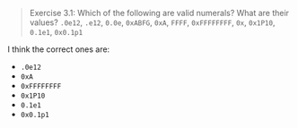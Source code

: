 > Exercise 3.1: Which of the following are valid numerals? What are their values?
> `.0e12`, `.e12`, `0.0e`, `0xABFG`, `0xA`, `FFFF`, `0xFFFFFFFF`, `0x`, `0x1P10`, `0.1e1`, `0x0.1p1`

I think the correct ones are:

- `.0e12`
- `0xA`
- `0xFFFFFFFF`
- `0x1P10`
- `0.1e1`
- `0x0.1p1`
